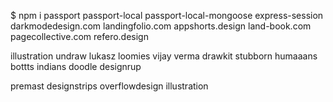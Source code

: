$ npm i passport passport-local passport-local-mongoose express-session
darkmodedesign.com
landingfolio.com
appshorts.design
land-book.com
pagecollective.com
refero.design


illustration
undraw
lukasz
loomies
vijay verma
drawkit
stubborn
humaaans
bottts
indians doodle
designrup

premast
designstrips
overflowdesign illustration

